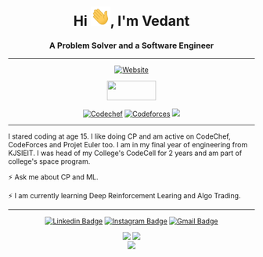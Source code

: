 <h1 align="center">Hi <img src="https://raw.githubusercontent.com/ABSphreak/ABSphreak/master/gifs/Hi.gif" width="40px" />, I'm Vedant</h1>
<h3 align="center">A Problem Solver and a Software Engineer </h3>

---
<div align="center">

</div>
<div align="center">

[![Website](https://img.shields.io/website?label=vedantkokate07.github.io&style=for-the-badge&url=https://vedantkokate07.github.io&color=039be5)](https://vedantkokate07.github.io)
</div>
<div align="center">
   <img  src="https://projecteuler.net/profile/vedantk07.png"  width="100" height="40" />
</div>
<div align="center">

[![Codechef](https://cp-logo.vercel.app/codechef/vedant_k07)](https://www.codechef.com/users/vedant_k07)
[![Codeforces](https://cp-logo.vercel.app/codeforces/vedant.kokate)](https://codeforces.com/profile/vedant.kokate)
<a href="https://www.hackerrank.com/vedant_kokat07"><img height=20 src="https://img.shields.io/badge/-Hackerrank-2EC866?style=for-the-badge&logo=HackerRank&logoColor=white" /></a>

</div>

---

I stared coding at age 15. I like doing CP and am active on CodeChef, CodeForces and Projet Euler too. I am in my final year of engineering from KJSIEIT. I was head of my College's CodeCell for 2 years and am part of college's space program.

⚡ Ask me about CP and ML.

⚡ I am currently learning Deep Reinforcement Learing and Algo Trading.

---

<div align="center">
  
[![Linkedin Badge](https://img.shields.io/badge/-Linkedin-blue?style=flat&logo=Linkedin&logoColor=white&link=https://www.linkedin.com/in/vedant-kokate-723030182/)](https://www.linkedin.com/in/vedant-kokate-723030182/)
[![Instagram Badge](https://img.shields.io/badge/-Instagram-purple?style=flat&logo=instagram&logoColor=white&link=https://instagram.com/theteacoder/)](https://instagram.com/theteacoder)
[![Gmail Badge](https://img.shields.io/badge/-Email_id-c14438?style=flat&logo=Gmail&logoColor=white&link=mailto:vedant.kokate@somaiya.edu)](mailto:vedant.kokate@somaiya.ed)

</div>


<!-- 
<details>
<summary><b>Overall Github Stats</b></summary> -->
<div align="center">
<!-- <img width=608 src="https://github-profile-summary-cards.vercel.app/api/cards/profile-details?username=vedantkokate07&theme=github_dark"/> -->
<img width=300 src="https://github-profile-summary-cards.vercel.app/api/cards/repos-per-language?username=vedantkokate07&theme=github_dark"/>
<img width=300 src="https://github-profile-summary-cards.vercel.app/api/cards/most-commit-language?username=vedantkokate07&theme=github_dark"/>
<!-- <img width=300 src="https://github-profile-summary-cards.vercel.app/api/cards/stats?username=vedantkokate07&theme=github_dark"/> -->
<!-- <img width=300 src="https://github-profile-summary-cards.vercel.app/api/cards/productive-time?username=vedantkokate07&theme=github_dark"/> -->
<div width=300 align="center">
<img width=600 src="https://activity-graph.herokuapp.com/graph?username=vedantkokate07&bg_color=0d1117&color=0366d6&line=0366d6&point=ffffff&area=true&hide_border=true"/>
</div>
</div>
<!-- </details> -->
 <!-- <details>
<summary><b>Activity</b></summary>

</details> -->

<!--   Top Languages Using -->

<!-- ![](https://komarev.com/ghpvc/?username=rishabhrao&style=flat&color=828bed) -->

<!-- [![Twitter Badge](https://img.shields.io/badge/-@theteacoder-1ca0f1?style=flat&labelColor=1ca0f1&logo=twitter&logoColor=white&link=https://twitter.com/theteacoder)](https://twitter.com/theteacoder) -->

<!-- [![Website](https://img.shields.io/website?label=rishabhrao.codes&style=for-the-badge&url=https%3A%2F%2Frishabhrao.codes)](https://rishabhrao.codes) -->
